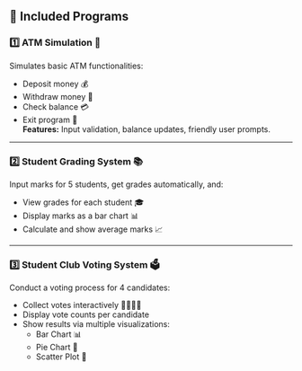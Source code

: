 ## 🧰 Included Programs

### 1️⃣ ATM Simulation 🏧  
Simulates basic ATM functionalities:  
- Deposit money 💰  
- Withdraw money 💸  
- Check balance 💳  
- Exit program 🛑  
**Features:** Input validation, balance updates, friendly user prompts.

---

### 2️⃣ Student Grading System 📚  
Input marks for 5 students, get grades automatically, and:  
- View grades for each student 🎓  
- Display marks as a bar chart 📊  
- Calculate and show average marks 📈  

---

### 3️⃣ Student Club Voting System 🗳️  
Conduct a voting process for 4 candidates:  
- Collect votes interactively 🙋‍♂️🙋‍♀️  
- Display vote counts per candidate  
- Show results via multiple visualizations:  
  - Bar Chart 📊  
  - Pie Chart 🥧  
  - Scatter Plot 🎯  
